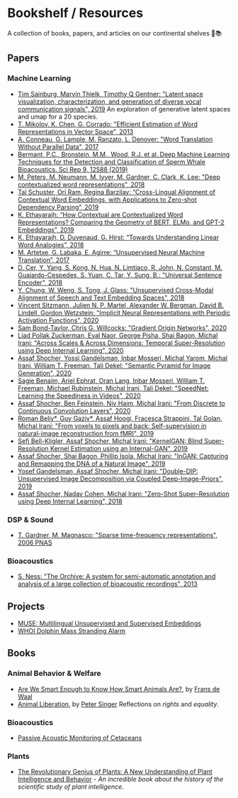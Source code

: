 # Bookshelf / Resources

A collection of books, papers, and articles on our continental shelves 🌊📚

## Papers

### Machine Learning
- [Tim Sainburg, Marvin Thielk, Timothy Q Gentner: "Latent space visualization, characterization, and generation of diverse vocal communication signals", 2019](https://www.biorxiv.org/content/biorxiv/early/2019/12/11/870311.full.pdf) An exploration of generative latent spaces and umap for a 20 species.
- [T. Mikolov, K. Chen, G. Corrado: "Efficient Estimation of Word Representations in Vector Space", 2013](http://arxiv.org/abs/1301.3781)
- [A. Conneau, G. Lample, M. Ranzato, L. Denoyer: "Word Translation Without Parallel Data", 2017](http://arxiv.org/abs/1710.04087)
- [Bermant, P.C., Bronstein, M.M., Wood, R.J. et al. Deep Machine Learning Techniques for the Detection and Classification of Sperm Whale Bioacoustics. Sci Rep 9, 12588 (2019)](https://www.nature.com/articles/s41598-019-48909-4)
- [M. Peters, M. Neumann, M. Iyyer, M. Gardner, C. Clark, K. Lee: "Deep contextualized word representations", 2018](http://arxiv.org/abs/1802.05365)
- [Tal Schuster, Ori Ram, Regina Barzilay: “Cross-Lingual Alignment of Contextual Word Embeddings, with Applications to Zero-shot Dependency Parsing”, 2019](http://arxiv.org/abs/1902.09492)
- [K. Ethayarajh: “How Contextual are Contextualized Word Representations? Comparing the Geometry of BERT, ELMo, and GPT-2 Embeddings”, 2019](https://www.aclweb.org/anthology/D19-1006.pdf)
- [K. Ethayarajh, D. Duvenaud, G. Hirst: “Towards Understanding Linear Word Analogies”, 2018](http://arxiv.org/abs/1810.04882)
- [M. Artetxe, G. Labaka, E. Agirre: “Unsupervised Neural Machine Translation”, 2017](http://arxiv.org/abs/1710.11041)
- [D. Cer, Y. Yang, S. Kong, N. Hua, N. Limtiaco, R. John, N. Constant, M. Guajardo-Cespedes, S. Yuan, C. Tar, Y. Sung, B.: "Universal Sentence Encoder", 2018](http://arxiv.org/abs/1803.11175)
- [Y. Chung, W. Weng, S. Tong, J. Glass: "Unsupervised Cross-Modal Alignment of Speech and Text Embedding Spaces", 2018](http://arxiv.org/abs/1805.07467)
- [Vincent Sitzmann, Julien N. P. Martel, Alexander W. Bergman, David B. Lindell, Gordon Wetzstein: "Implicit Neural Representations with Periodic Activation Functions", 2020](https://arxiv.org/abs/2006.09661)
- [Sam Bond-Taylor, Chris G. Willcocks: "Gradient Origin Networks", 2020](https://arxiv.org/abs/2007.02798)
- [Liad Pollak Zuckerman, Eyal Naor, George Pisha, Shai Bagon, Michal Irani: "Across Scales & Across Dimensions: Temporal Super-Resolution using Deep Internal Learning", 2020](http://www.wisdom.weizmann.ac.il/~vision/DeepTemporalSR/supplementary/AcrossScalesAndDimensions_ECCV2020.pdf)
- [Assaf Shocher, Yossi Gandelsman, Inbar Mosseri, Michal Yarom, Michal Irani, William T. Freeman, Tali Dekel: "Semantic Pyramid for Image Generation", 2020](https://openaccess.thecvf.com/content_CVPR_2020/papers/Shocher_Semantic_Pyramid_for_Image_Generation_CVPR_2020_paper.pdf)
- [Sagie Benaim, Ariel Ephrat, Oran Lang, Inbar Mosseri, William T. Freeman, Michael Rubinstein, Michal Irani, Tali Dekel: "SpeedNet: Learning the Speediness in Videos", 2020](https://openaccess.thecvf.com/content_CVPR_2020/papers/Benaim_SpeedNet_Learning_the_Speediness_in_Videos_CVPR_2020_paper.pdf)
- [Assaf Shocher, Ben Feinstein, Niv Haim, Michal Irani: "From Discrete to Continuous Convolution Layers", 2020](https://arxiv.org/pdf/2006.11120.pdf)
- [Roman Beliy*, Guy Gaziv*, Assaf Hoogi, Fracesca Strappini, Tal Golan, Michal Irani: "From voxels to pixels and back: Self-supervision in natural-image reconstruction from fMRI", 2019](http://papers.nips.cc/paper/8879-from-voxels-to-pixels-and-back-self-supervision-in-natural-image-reconstruction-from-fmri.pdf)
- [Sefi Bell-Kligler, Assaf Shocher, Michal Irani: "KernelGAN: Blind Super-Resolution Kernel Estimation using an Internal-GAN", 2019](http://papers.nips.cc/paper/8321-blind-super-resolution-kernel-estimation-using-an-internal-gan.pdf)
- [Assaf Shocher, Shai Bagon, Phillip Isola, Michal Irani: "InGAN: Capturing and Remapping the DNA of a Natural Image", 2019](http://openaccess.thecvf.com/content_ICCV_2019/papers/Shocher_InGAN_Capturing_and_Retargeting_the_DNA_of_a_Natural_Image_ICCV_2019_paper.pdf)
- [Yosef Gandelsman, Assaf Shocher, Michal Irani: "Double-DIP: Unsupervised Image Decomposition via Coupled Deep-Image-Priors", 2019](http://www.wisdom.weizmann.ac.il/~vision/DoubleDIP/resources/DoubleDIP.pdf)
- [Assaf Shocher, Nadav Cohen, Michal Irani: "Zero-Shot Super-Resolution using Deep Internal Learning", 2018](http://www.weizmann.ac.il/math/irani/sites/math.irani/files/uploads/zssr_cameraready.pdf)

### DSP & Sound

- [T. Gardner, M. Magnasco: "Sparse time-frequency representations", 2006 PNAS](https://doi.org/10.1073/pnas.0601707103)

### Bioacoustics

- [S. Ness: "The Orchive: A system for semi-automatic annotation and analysis of a large collection of bioacoustic recordings", 2013](https://dspace.library.uvic.ca/handle/1828/5109)

## Projects

- [MUSE: Multilingual Unsupervised and Supervised Embeddings](https://github.com/facebookresearch/MUSE)
- [WHOI Dolphin Mass Stranding Alarm](https://www.whoi.edu/news-insights/content/bioacoustic-alarms/)

## Books

### Animal Behavior & Welfare

- [Are We Smart Enough to Know How Smart Animals Are?](https://openlibrary.org/works/OL17762162W/Are_We_Smart_Enough_to_Know_How_Smart_Animals_Are), by [Frans de Waal](https://openlibrary.org/authors/OL2631049A/Frans_de_Waal)
- [Animal Liberation](https://archive.org/details/animalliberation00sing_0), by [Peter Singer](https://archive.org/search.php?query=creator%3A%22Singer%2C+Peter%22)
Reflections on _rights_ and _equality_.

### Bioacoustics

- [Passive Acoustic Monitoring of Cetaceans](https://www.cambridge.org/core/books/passive-acoustic-monitoring-of-cetaceans/8D59083194B2634B9F490635EAF23653)

### Plants

- [The Revolutionary Genius of Plants: A New Understanding of Plant Intelligence and Behavior](https://www.goodreads.com/book/show/35721619-the-revolutionary-genius-of-plants) - _An incredible book about the history of the scientific study of plant intelligence._
